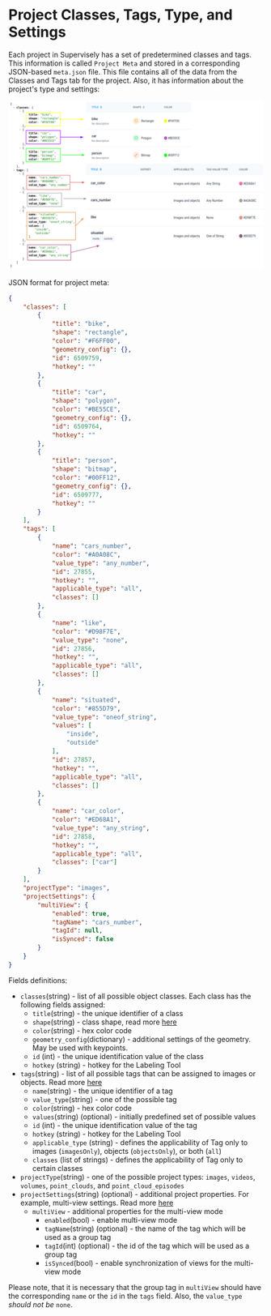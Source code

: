 # Project Classes, Tags, Type, and Settings

Each project in Supervisely has a set of predetermined classes and tags. This information is called `Project Meta` and stored in a corresponding JSON-based `meta.json` file. This file contains all of the data from the Classes and Tags tab for the project. Also, it has information about the project's type and settings:

![](../../.gitbook/assets/meta.png)

JSON format for project meta:

```json
{
    "classes": [
        {
            "title": "bike",
            "shape": "rectangle",
            "color": "#F6FF00",
            "geometry_config": {},
            "id": 6509759,
            "hotkey": ""
        },
        {
            "title": "car",
            "shape": "polygon",
            "color": "#BE55CE",
            "geometry_config": {},
            "id": 6509764,
            "hotkey": ""            
        },
        {
            "title": "person",
            "shape": "bitmap",
            "color": "#00FF12",
            "geometry_config": {},
            "id": 6509777,
            "hotkey": ""            
        }
    ],
    "tags": [
        {
            "name": "cars_number",
            "color": "#A0A08C",
            "value_type": "any_number",
            "id": 27855,
            "hotkey": "",
            "applicable_type": "all",
            "classes": []            
        },
        {
            "name": "like",
            "color": "#D98F7E",
            "value_type": "none",
            "id": 27856,
            "hotkey": "",
            "applicable_type": "all",
            "classes": []               
        },
        {
            "name": "situated",
            "color": "#855D79",
            "value_type": "oneof_string",
            "values": [
                "inside",
                "outside"
            ],
            "id": 27857,
            "hotkey": "",
            "applicable_type": "all",
            "classes": []               
        },
        {
            "name": "car_color",
            "color": "#ED68A1",
            "value_type": "any_string",
            "id": 27858,
            "hotkey": "",
            "applicable_type": "all",
            "classes": ["car"]
        }
    ],
    "projectType": "images",
    "projectSettings": {
        "multiView": {
            "enabled": true,
            "tagName": "cars_number", 
            "tagId": null, 
            "isSynced": false
        }
    }
}
```

Fields definitions:

* `classes`(string) - list of all possible object classes. Each class has the following fields assigned:
  * `title`(string) - the unique identifier of a class
  * `shape`(string) - class shape, read more [here](../supervisely-annotation-json-format/objects.md#objects)
  * `color`(string) - hex color code
  * `geometry_config`(dictionary) - additional settings of the geometry. May be used with keypoints.
  * `id` (int) - the unique identification value of the class
  * `hotkey` (string) - hotkey for the Labeling Tool
* `tags`(string) - list of all possible tags that can be assigned to images or objects. Read more [here](../supervisely-annotation-json-format/tags.md)
  * `name`(string) - the unique identifier of a tag
  * `value_type`(string) - one of the possible tag
  * `color`(string) - hex color code  
  * `values`(string) (optional) - initially predefined set of possible values
  * `id` (int) - the unique identification value of the tag  
  * `hotkey` (string) - hotkey for the Labeling Tool
  * `applicable_type` (string) - defines the applicability of Tag only to images (`imagesOnly`), objects (`objectsOnly`), or both (`all`)
  * `classes` (list of strings) - defines the applicability of Tag only to certain classes
* `projectType`(string) - one of the possible project types: `images`, `videos`, `volumes`, `point_clouds`, and `point_cloud_episodes`
* `projectSettings`(string) (optional) - additional project properties. For example, multi-view settings. Read more [here](../../getting-started/python-sdk-tutorials/images/multispectral-images.md#upload-project-with-group-settings-in-supervisely-format)
  * `multiView` - additional properties for the multi-view mode
    * `enabled`(bool) - enable multi-view mode
    * `tagName`(string) (optional) - the name of the tag which will be used as a group tag
    * `tagId`(int) (optional) - the id of the tag which will be used as a group tag
    * `isSynced`(bool) - enable synchronization of views for the multi-view mode

Please note, that it is necessary that the group tag in `multiView` should have the corresponding `name` or the `id` in the `tags` field. Also, the `value_type` *should not be* `none`.
